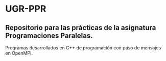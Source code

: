 # UGR-PPR
## Repositorio para las prácticas de la asignatura Programaciones Paralelas.

Programas desarrollados en C++ de programación con paso de mensajes en OpenMPI.
